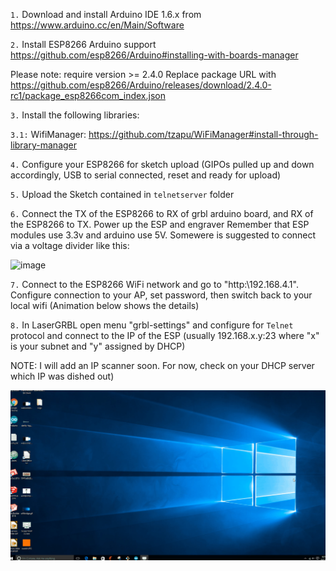 
`1.`  Download and install Arduino IDE 1.6.x from https://www.arduino.cc/en/Main/Software

`2.`  Install ESP8266 Arduino support https://github.com/esp8266/Arduino#installing-with-boards-manager

Please note: require version >= 2.4.0 
Replace package URL with https://github.com/esp8266/Arduino/releases/download/2.4.0-rc1/package_esp8266com_index.json

`3.`  Install the following libraries:

`3.1:`  WifiManager: https://github.com/tzapu/WiFiManager#install-through-library-manager

`4.` Configure your ESP8266 for sketch upload (GIPOs pulled up and down accordingly, USB to serial connected, reset and ready for upload)

`5.`  Upload the Sketch contained in `telnetserver` folder

`6.`  Connect the TX of the ESP8266 to RX of grbl arduino board, and RX of the ESP8266 to TX. Power up the ESP and engraver
Remember that ESP modules use 3.3v and arduino use 5V. Somewere is suggested to connect via a voltage divider like this:

![image](https://user-images.githubusercontent.com/8782035/34069690-2c4fa06c-e256-11e7-8337-da9dc664742a.png)

`7.`  Connect to the ESP8266 WiFi network and go to "http:\\192.168.4.1". Configure connection to your AP, set password, then switch back to your local wifi (Animation below shows the details)

`8.` In LaserGRBL open menu "grbl-settings" and configure for `Telnet` protocol and connect to the IP of the ESP (usually 192.168.x.y:23 where "x" is your subnet and "y" assigned by DHCP)

NOTE: I will add an IP scanner soon. For now, check on your DHCP server which IP was dished out)

![Setting Up Wifi](wifibridge.gif)


